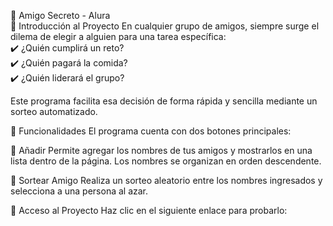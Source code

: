 🎉 Amigo Secreto - Alura<br>
📌 Introducción al Proyecto
En cualquier grupo de amigos, siempre surge el dilema de elegir a alguien para una tarea específica:<br>
✔️ ¿Quién cumplirá un reto?<br>
✔️ ¿Quién pagará la comida?<br>
✔️ ¿Quién liderará el grupo?

Este programa facilita esa decisión de forma rápida y sencilla mediante un sorteo automatizado.

🚀 Funcionalidades
El programa cuenta con dos botones principales:

🔹 Añadir
Permite agregar los nombres de tus amigos y mostrarlos en una lista dentro de la página. Los nombres se organizan en orden descendente.

🔹 Sortear Amigo
Realiza un sorteo aleatorio entre los nombres ingresados y selecciona a una persona al azar.

🔗 Acceso al Proyecto
Haz clic en el siguiente enlace para probarlo:
